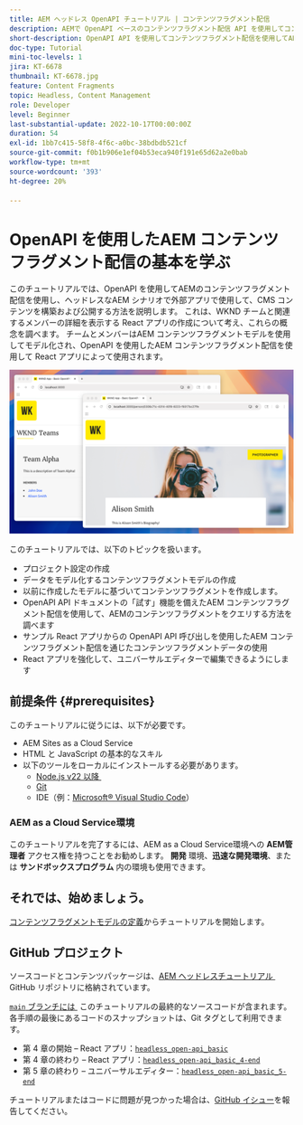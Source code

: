 ```yaml
---
title: AEM ヘッドレス OpenAPI チュートリアル | コンテンツフラグメント配信
description: AEMで OpenAPI ベースのコンテンツフラグメント配信 API を使用してコンテンツを作成および公開する方法を説明するエンドツーエンドのチュートリアルです。
short-description: OpenAPI API を使用してコンテンツフラグメント配信を使用してAEM コンテンツを構築および公開し、ヘッドレスなCMS シナリオ用に外部アプリで使用する方法を示すチュートリアルです。
doc-type: Tutorial
mini-toc-levels: 1
jira: KT-6678
thumbnail: KT-6678.jpg
feature: Content Fragments
topic: Headless, Content Management
role: Developer
level: Beginner
last-substantial-update: 2022-10-17T00:00:00Z
duration: 54
exl-id: 1bb7c415-58f8-4f6c-a0bc-38bdbdb521cf
source-git-commit: f0b1b906e1ef04b53eca940f191e65d62a2e0bab
workflow-type: tm+mt
source-wordcount: '393'
ht-degree: 20%

---
```


# OpenAPI を使用したAEM コンテンツフラグメント配信の基本を学ぶ

このチュートリアルでは、OpenAPI を使用してAEMのコンテンツフラグメント配信を使用し、ヘッドレスなAEM シナリオで外部アプリで使用して、CMS コンテンツを構築および公開する方法を説明します。 これは、WKND チームと関連するメンバーの詳細を表示する React アプリの作成について考え、これらの概念を調べます。 チームとメンバーはAEM コンテンツフラグメントモデルを使用してモデル化され、OpenAPI を使用したAEM コンテンツフラグメント配信を使用して React アプリによって使用されます。

![WKND Teams アプリ &#x200B;](./assets/overview/main.png)

このチュートリアルでは、以下のトピックを扱います。

* プロジェクト設定の作成
* データをモデル化するコンテンツフラグメントモデルの作成
* 以前に作成したモデルに基づいてコンテンツフラグメントを作成します。
* OpenAPI API ドキュメントの「試す」機能を備えたAEM コンテンツフラグメント配信を使用して、AEMのコンテンツフラグメントをクエリする方法を調べます
* サンプル React アプリからの OpenAPI API 呼び出しを使用したAEM コンテンツフラグメント配信を通じたコンテンツフラグメントデータの使用
* React アプリを強化して、ユニバーサルエディターで編集できるようにします

## 前提条件 {#prerequisites}

このチュートリアルに従うには、以下が必要です。

* AEM Sites as a Cloud Service
* HTML と JavaScript の基本的なスキル
* 以下のツールをローカルにインストールする必要があります。
   * [Node.js v22 以降 &#x200B;](https://nodejs.org/ja/)
   * [Git](https://git-scm.com/)
   * IDE（例：[Microsoft® Visual Studio Code](https://code.visualstudio.com/)）

### AEM as a Cloud Service環境

このチュートリアルを完了するには、AEM as a Cloud Service環境への **AEM管理者** アクセス権を持つことをお勧めします。 **開発** 環境、**迅速な開発環境**、または **サンドボックスプログラム** 内の環境も使用できます。

## それでは、始めましょう。

[コンテンツフラグメントモデルの定義](1-content-fragment-models.md)からチュートリアルを開始します。

## GitHub プロジェクト

ソースコードとコンテンツパッケージは、[AEM ヘッドレスチュートリアル &#x200B;](https://github.com/adobe/aem-tutorials)GitHub リポジトリに格納されています。

[`main` ブランチには &#x200B;](https://github.com/adobe/aem-tutorials/tree/main/headless/open-api/basic) このチュートリアルの最終的なソースコードが含まれます。
各手順の最後にあるコードのスナップショットは、Git タグとして利用できます。

* 第 4 章の開始 – React アプリ：[`headless_open-api_basic`](https://github.com/adobe/aem-tutorials/tree/headless_open-api_basic//headless/open-api/basic)
* 第 4 章の終わり – React アプリ：[`headless_open-api_basic_4-end`](https://github.com/adobe/aem-tutorials/tree/headless_open-api_basic_4-end//headless/open-api/basic)
* 第 5 章の終わり – ユニバーサルエディター：[`headless_open-api_basic_5-end`](https://github.com/adobe/aem-tutorials/tree/headless_open-api_basic_5-end//headless/open-api/basic)

チュートリアルまたはコードに問題が見つかった場合は、[GitHub イシュー](https://github.com/adobe/aem-tutorials/issues)を報告してください。
